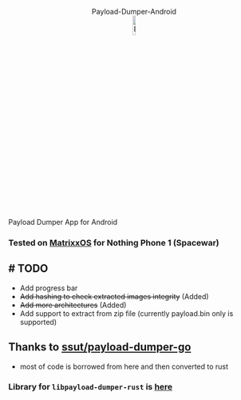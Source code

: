 <p align="center"><b></b>Payload-Dumper-Android</b><br/>
<img style="height: 10%" src="https://github.com/rajmani7584/Payload-Dumper-Android/blob/main/app/src/main/ic_launcher-playstore.png?raw=true" alt="Launcher Icon"/></p>
Payload Dumper App for Android

### Tested on <a href="https://www.projectmatrixx.org/">MatrixxOS</a> for Nothing Phone 1 (Spacewar)

## # TODO
+ Add progress bar
+ <s>Add hashing to check extracted images integrity</s> (Added)
+ <s>Add more architectures</s> (Added)
+ Add support to extract from zip file (currently payload.bin only is supported)

## Thanks to <a href="https://github.com/ssut/payload-dumper-go">ssut/payload-dumper-go</a>

- most of code is borrowed from here and then converted to rust

### Library for `libpayload-dumper-rust` is <a href="https://github.com/rajmani7584/libpayload-dumper-android-rust">here</a>

